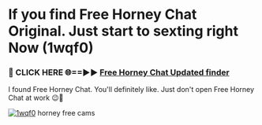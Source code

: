 # If you find Free Horney Chat Original. Just start to sexting right Now (1wqf0)

<h3>🔴 CLICK HERE 🌐==►► <a href="https://tinyurl.com/mtbk5fxa" rel="nofollow">Free Horney Chat Updated finder</a></h3>

I found Free Horney Chat. You'll definitely like. Just don't open Free Horney Chat at work 😉💬

[![1wqf0](https://i.imgur.com/Q8WKrnY.jpeg)](https://tinyurl.com/mtbk5fxa)
horney free cams